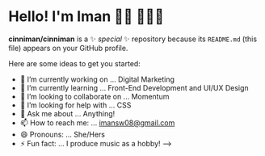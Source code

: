 # Hello! I'm Iman 👋🏽 👩🏽‍💻 
**cinniman/cinniman** is a ✨ _special_ ✨ repository because its `README.md` (this file) appears on your GitHub profile.

Here are some ideas to get you started:

- 🔭 I’m currently working on ... Digital Marketing
- 🌱 I’m currently learning ... Front-End Development and UI/UX Design
- 👯 I’m looking to collaborate on ... Momentum
- 🤔 I’m looking for help with ... CSS
- 💬 Ask me about ... Anything!
- 📫 How to reach me: ... imansw08@gmail.com
- 😄 Pronouns: ... She/Hers
- ⚡ Fun fact: ... I produce music as a hobby!
-->
